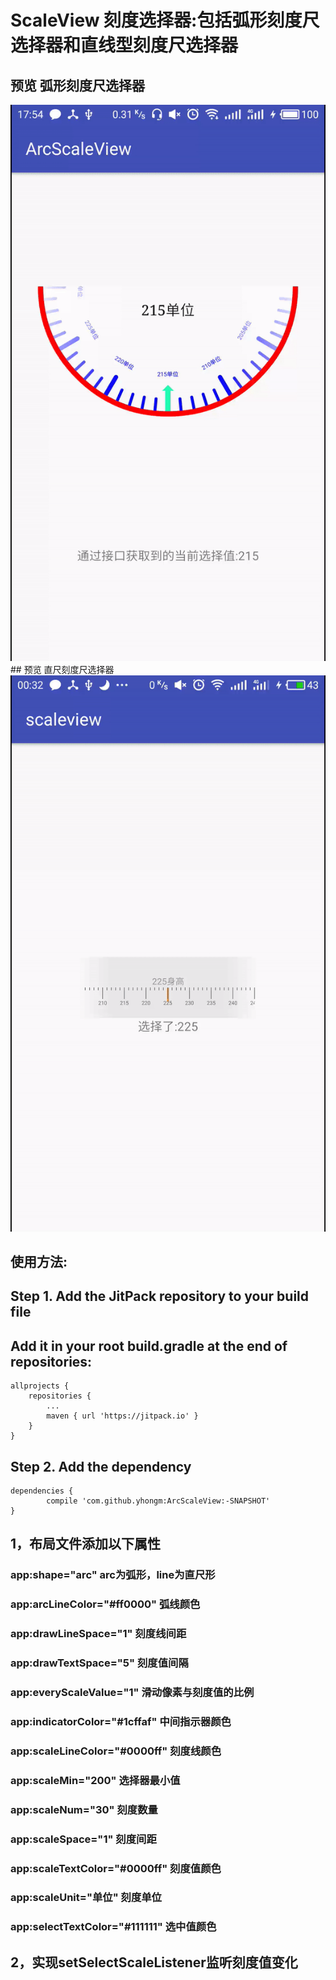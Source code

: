 # ScaleView 刻度选择器:包括弧形刻度尺选择器和直线型刻度尺选择器
## 预览 弧形刻度尺选择器
<img src="/preview/demo.gif">
## 预览 直尺刻度尺选择器
<img src="/preview/demo_scale_line.gif">






## 使用方法:
## Step 1. Add the JitPack repository to your build file 
## Add it in your root build.gradle at the end of repositories:
	allprojects {
		repositories {
			...
			maven { url 'https://jitpack.io' }
		}
	}
## Step 2. Add the dependency
 	dependencies {
	        compile 'com.github.yhongm:ArcScaleView:-SNAPSHOT'
	}

 
## 1，布局文件添加以下属性
 ### app:shape="arc" arc为弧形，line为直尺形
 ### app:arcLineColor="#ff0000" 弧线颜色
 ### app:drawLineSpace="1" 刻度线间距
 ### app:drawTextSpace="5" 刻度值间隔
 ### app:everyScaleValue="1" 滑动像素与刻度值的比例
 ### app:indicatorColor="#1cffaf" 中间指示器颜色
 ### app:scaleLineColor="#0000ff" 刻度线颜色
 ### app:scaleMin="200" 选择器最小值
 ### app:scaleNum="30" 刻度数量
 ### app:scaleSpace="1" 刻度间距
 ### app:scaleTextColor="#0000ff" 刻度值颜色
 ### app:scaleUnit="单位" 刻度单位
 ### app:selectTextColor="#111111" 选中值颜色

## 2，实现setSelectScaleListener监听刻度值变化
